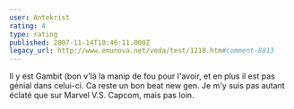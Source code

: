 ```yaml
---
user: Antekrist
rating: 4
type: rating
published: 2007-11-14T10:46:11.000Z
legacy_url: http://www.emunova.net/veda/test/1218.htm#comment-8813
---
```

Il y est Gambit (bon v'là la manip de fou pour l'avoir, et en plus il est pas génial dans celui-ci.
Ca reste un bon beat new gen. Je m'y suis pas autant éclaté que sur Marvel V.S. Capcom, mais pas loin.